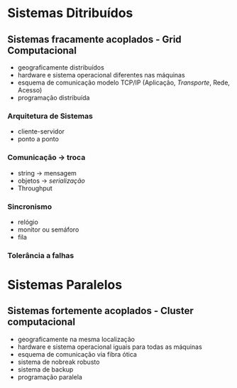 # Sistemas Ditribuídos
## Sistemas fracamente acoplados - Grid Computacional
- geograficamente distribuídos
- hardware e sistema operacional diferentes nas máquinas
- esquema de comunicação modelo TCP/IP (Aplicação, *Transporte*, Rede, Acesso) 
- programação distribuída
### Arquitetura de Sistemas 
- cliente-servidor
- ponto a ponto
### Comunicação -> troca
- string -> mensagem
- objetos -> *serialização*
- Throughput 
### Sincronismo
- relógio
- monitor ou semáforo
- fila
### Tolerância a falhas

# Sistemas Paralelos
## Sistemas fortemente acoplados - Cluster computacional
  - geograficamente na mesma localização
  - hardware e sistema operacional iguais para todas as máquinas
  - esquema de comunicação via fibra ótica
  - sistema de nobreak robusto
  - sistema de backup
  - programação paralela
    
